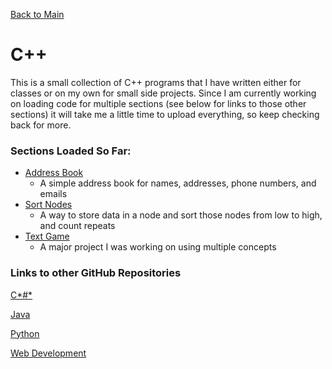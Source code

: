 [Back to Main](https://github.com/seanhayes13/main)

# C++

This is a small collection of C++ programs that I have written either for classes or on my own for small side projects.
Since I am currently working on loading code for multiple sections (see below for links to those other sections) it will
take me a little time to upload everything, so keep checking back for more.

### Sections Loaded So Far:

  * [Address Book](addressbook)
    * A simple address book for names, addresses, phone numbers, and emails
  * [Sort Nodes](sortNodes)
    * A way to store data in a node and sort those nodes from low to high, and count repeats
  * [Text Game](textGame)
    * A major project I was working on using multiple concepts

### Links to other GitHub Repositories

[C*#*](../csharp)

[Java](../java)

[Python](../python)

[Web Development](../webdev)
